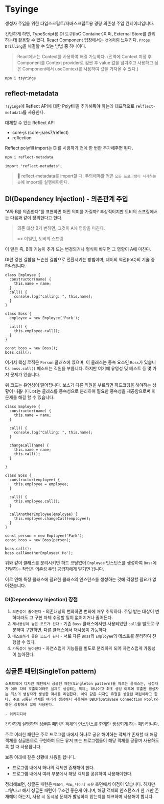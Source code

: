 # Tsyinge

생성자 주입을 위한 타입스크립트/자바스크립트용 경량 의존성 주입 컨테이너입니다.

간단하게 하면, TypeScript용 DI 도구(IoC Container)이며, External Store를 관리하는데 활용할 수 있다. React Component 입장에서는 `전역`처럼 느껴진다. `Props Drilling`을 해결할 수 있는 방법 중 하나이다.

> React에서는 Context를 사용하여 해결 가능하다. (전역에 Context 지정 후 Component를 Context provider로 감싼 후 value 값을 넘겨주고 사용하고 싶은 Component에서 useContext를 사용하여 값을 가져올 수 있다.)

```bash
npm i tsyringe
```

## reflect-metadata

`Tsyinge`에 Reflect API에 대한 Polyfill을 추가해줘야 하는데 대표적으로 `relflect-metadata`를 사용한다.

대체할 수 있는 Reflect API

- core-js (core-js/es7/reflect)
- reflection

Reflect polyfill import는 DI를 사용하기 전에 한 번만 추가해주면 된다.

```bash
npm i reflect-metadata
```

```tsx
import "reflect-metadata";
```

> 🚨 reflect-metadata를 import할 때, 주의해야할 점은 `모든 프로그램이 시작하는 곳`에 import를 실행해야한다.

## DI(Dependency Injection) - 의존관계 주입

"A와 B를 의존한다"를 표현하면 어떤 의미를 가질까?  추상적이지만 토비의 스프링에서는 다음과 같이 정의한다고 한다.

> 의존 대상 B가 변하면, 그것이 A에 영향을 미친다.
>
> => 이일민, 토비의 스프링

이 말은 즉, B의 기능이 추가 또는 변경되거나 형식이 바뀌면 그 영향이 A에 미친다.

DI란 강한 결합을 느슨한 결합으로 전환시키는 방법이며, 제어의 역전(IoC)의 기술 중 하나입니다.

```tsx
class Employee {
  constructor(name) {
    this.name = name;
  }
  call() {
    console.log("calling: ", this.name);
  }
}

class Boss {
  employee = new Employee('Park');

  call() {
    this.employee.call();
  }
}

const boss = new Boss();
boss.call();
```

여기서 핵심 로직은 `Person` 클래스에 있으며, 이 클래스는 종속 요소인 `Boss`가 있습니다. `boss.call()` 메소드는 직원을 부릅니다. 하지만 여기에 유영성 및 테스트 등 몇 가지 문제가 있습니다.

위 코드는 유연성이 떨어집니다. 보스가 다른 직원을 부르려면 하드코딩을 해야하는 상황이 나옵니다. `DI`는 클래스를 종속성으로 분리하여 필요한 종속성을 제공함으로써 이 문제를 해결 할 수 있습니다.

```tsx
class Employee {
  constructor(name) {
    this.name = name;
  }

  call() {
    console.log("Calling: ", this.name);
  }

  changeCall(name) {
    this.name = name;
    this.call();
  }

}

class Boss {
  constructor(employee) {
    this.employee = employee;
  }

  call() {
    this.employee.call();
  }

  callAnotherEmployee(employee) {
    this.employee.changeCall(employee);
  }
}

const person = new Employee('Park');
const boss = new Boss(person);

boss.call();
boss.callAnotherEmployee('Ho');
```

위와 같이 클래스를 분리시키면 하드 코딩없이 `Employee` 인스턴스를 생성하여 `Boss`에 전달하는 작업은 의존성 주입 공급자에게 맡기면 됩니다.

이로 인해 특정 클래스에 필요한 클래스의 인스턴스를 생성하는 것에 걱정할 필요가 없어졌습니다.

### DI(Dependency Injection) 장점

1. `의존성이 줄어든다` - 의존대상의 변화하면 변화에 매우 취약하다. 주입 받는 대상이 변하더라도 그 구현 자체 수정할 일이 없어지거나 줄어든다.
2. `재사용성이 높은 코드가 된다` - 기존 `Boss` 클래스에서만 사용되었던 `call`을 별도로 구분하여 구현하면, 다른 클래스에서 재사용이 가능하다.
3. `테스트하기 좋은 코드가 된다` - 서로 다른 `Boss`와 `Employee`의 테스트를 분리하여 진행할 수 있다.
4. `가독성이 높아진다` - 자연스럽게 기능들을 별도로 분리하게 되어 자연스럽게 가동성이 높아진다.

## 싱글톤 패턴(SingleTon pattern)

```
소프트웨어 디자인 패턴에서 싱글턴 패턴(Singleton pattern)을 따르는 클래스는, 생성자가 여러 차례 호출되더라도 실제로 생성되는 객체는 하나이고 최초 생성 이후에 호출된 생성자는 최초의 생성자가 생성한 객체를 리턴한다. 이와 같은 디자인 유형을 싱글턴 패턴이라고 한다. 주로 공통된 객체를 여러개 생성해서 사용하는 DBCP(DataBase Connection Pool)와 같은 상황에서 많이 사용된다.

- 위키피디아
```

간단하게 설명하면 싱글톤 패턴은 객체의 인스턴스를 한개만 생성되게 하는 패턴입니다.

주로 이러한 패턴은 주로 프로그램 내에서 하나로 공유 해야하는 객체가 존재할 때 해당 객체를 싱글톤으로 구현하여 모든 유저 또는 프로그램들이 해당 객체를 공윻며 사용하도록 할 때 사용됩니다.

보통 아래에 같은 상황에 사용을 합니다.

- 프로그램 내에서 하나의 객체만 존재해야 한다.
- 프로그램 내에서 여러 부분에서 해당 객체를 공유하여 사용해야한다.

정리해보면, 싱글톤 패턴은 `메모리`, `속도`, `데이터 공유` 측면에서 이점이 있습니다. 하지만 그렇다고 해서 싱글톤 패턴이 무조건 좋은게 아니며, 해당 객체의 인스턴스가 한 개만 존재해야 하는지, 사용 시 동시성 문제가 발생하지 않는지를 체크하며 사용해야 합니다.
